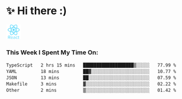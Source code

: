 <h1 align="left">✨ Hi there :)</h1>

  <a href="https://reactjs.org/" target="_blank" rel="noreferrer">   
    <img src="https://raw.githubusercontent.com/devicons/devicon/master/icons/react/react-original-wordmark.svg" alt="react" width="40"     
    height="40"/></a>
 
<h3 align="left">This Week I Spent My Time On:</h3>
<!--START_SECTION:waka-->

```txt
TypeScript   2 hrs 15 mins   ███████████████████▒░░░░░   77.99 %
YAML         18 mins         ██▓░░░░░░░░░░░░░░░░░░░░░░   10.77 %
JSON         13 mins         ██░░░░░░░░░░░░░░░░░░░░░░░   07.59 %
Makefile     3 mins          ▓░░░░░░░░░░░░░░░░░░░░░░░░   02.22 %
Other        2 mins          ▒░░░░░░░░░░░░░░░░░░░░░░░░   01.42 %
```

<!--END_SECTION:waka-->

